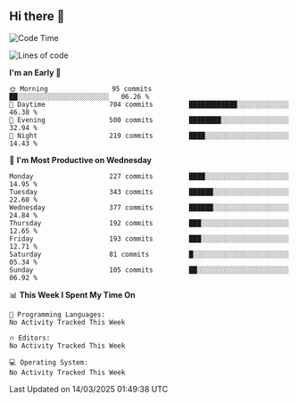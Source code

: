 ## Hi there 👋

<!--
**Wangmerlyn/Wangmerlyn** is a ✨ _special_ ✨ repository because its `README.md` (this file) appears on your GitHub profile.

Here are some ideas to get you started:

- 🔭 I’m currently working on ...
- 🌱 I’m currently learning ...
- 👯 I’m looking to collaborate on ...
- 🤔 I’m looking for help with ...
- 💬 Ask me about ...
- 📫 How to reach me: ...
- 😄 Pronouns: ...
- ⚡ Fun fact: ...
-->
<!--START_SECTION:waka-->
![Code Time](http://img.shields.io/badge/Code%20Time-82%20hrs%2043%20mins-blue)

![Lines of code](https://img.shields.io/badge/From%20Hello%20World%20I%27ve%20Written-8.6%20million%20lines%20of%20code-blue)

**I'm an Early 🐤** 

```text
🌞 Morning                95 commits          ██░░░░░░░░░░░░░░░░░░░░░░░   06.26 % 
🌆 Daytime                704 commits         ████████████░░░░░░░░░░░░░   46.38 % 
🌃 Evening                500 commits         ████████░░░░░░░░░░░░░░░░░   32.94 % 
🌙 Night                  219 commits         ████░░░░░░░░░░░░░░░░░░░░░   14.43 % 
```
📅 **I'm Most Productive on Wednesday** 

```text
Monday                   227 commits         ████░░░░░░░░░░░░░░░░░░░░░   14.95 % 
Tuesday                  343 commits         ██████░░░░░░░░░░░░░░░░░░░   22.60 % 
Wednesday                377 commits         ██████░░░░░░░░░░░░░░░░░░░   24.84 % 
Thursday                 192 commits         ███░░░░░░░░░░░░░░░░░░░░░░   12.65 % 
Friday                   193 commits         ███░░░░░░░░░░░░░░░░░░░░░░   12.71 % 
Saturday                 81 commits          █░░░░░░░░░░░░░░░░░░░░░░░░   05.34 % 
Sunday                   105 commits         ██░░░░░░░░░░░░░░░░░░░░░░░   06.92 % 
```


📊 **This Week I Spent My Time On** 

```text
💬 Programming Languages: 
No Activity Tracked This Week

🔥 Editors: 
No Activity Tracked This Week

💻 Operating System: 
No Activity Tracked This Week
```


 Last Updated on 14/03/2025 01:49:38 UTC
<!--END_SECTION:waka-->
